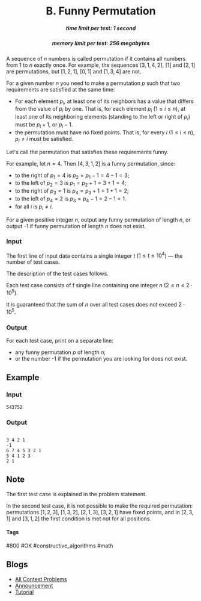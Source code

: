 <h1 style='text-align: center;'> B. Funny Permutation</h1>

<h5 style='text-align: center;'>time limit per test: 1 second</h5>
<h5 style='text-align: center;'>memory limit per test: 256 megabytes</h5>

A sequence of $n$ numbers is called permutation if it contains all numbers from $1$ to $n$ exactly once. For example, the sequences $[3, 1, 4, 2]$, [$1$] and $[2,1]$ are permutations, but $[1,2,1]$, $[0,1]$ and $[1,3,4]$ are not.

For a given number $n$ you need to make a permutation $p$ such that two requirements are satisfied at the same time:

* For each element $p_i$, at least one of its neighbors has a value that differs from the value of $p_i$ by one. That is, for each element $p_i$ ($1 \le i \le n$), at least one of its neighboring elements (standing to the left or right of $p_i$) must be $p_i + 1$, or $p_i - 1$.
* the permutation must have no fixed points. That is, for every $i$ ($1 \le i \le n$), $p_i \neq i$ must be satisfied.

Let's call the permutation that satisfies these requirements funny.

For example, let $n = 4$. Then [$4, 3, 1, 2$] is a funny permutation, since: 

* to the right of $p_1=4$ is $p_2=p_1-1=4-1=3$;
* to the left of $p_2=3$ is $p_1=p_2+1=3+1=4$;
* to the right of $p_3=1$ is $p_4=p_3+1=1+1=2$;
* to the left of $p_4=2$ is $p_3=p_4-1=2-1=1$.
* for all $i$ is $p_i \ne i$.

For a given positive integer $n$, output any funny permutation of length $n$, or output -1 if funny permutation of length $n$ does not exist.

### Input

The first line of input data contains a single integer $t$ ($1 \le t \le 10^4$) — the number of test cases.

The description of the test cases follows.

Each test case consists of f single line containing one integer $n$ ($2 \le n \le 2 \cdot 10^5$).

It is guaranteed that the sum of $n$ over all test cases does not exceed $2 \cdot 10^5$.

### Output

For each test case, print on a separate line: 

* any funny permutation $p$ of length $n$;
* or the number -1 if the permutation you are looking for does not exist.
## Example

### Input


```text
543752
```
### Output

```text

3 4 2 1
-1
6 7 4 5 3 2 1
5 4 1 2 3
2 1
```
## Note

The first test case is explained in the problem statement.

In the second test case, it is not possible to make the required permutation: permutations $[1, 2, 3]$, $[1, 3, 2]$, $[2, 1, 3]$, $[3, 2, 1]$ have fixed points, and in $[2, 3, 1]$ and $[3, 1, 2]$ the first condition is met not for all positions.



#### Tags 

#800 #OK #constructive_algorithms #math 

## Blogs
- [All Contest Problems](../Codeforces_Round_826_(Div._3).md)
- [Announcement](../blogs/Announcement.md)
- [Tutorial](../blogs/Tutorial.md)
